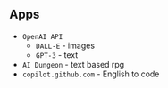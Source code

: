 ## Apps
* `OpenAI API`
    * `DALL-E` - images
    * `GPT-3` - text
* `AI Dungeon` - text based rpg
* `copilot.github.com` - English to code
